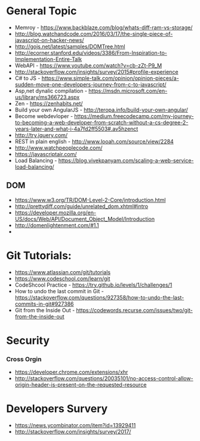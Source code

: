 # General Topic
* Memroy - https://www.backblaze.com/blog/whats-diff-ram-vs-storage/
* http://blog.watchandcode.com/2016/03/17/the-single-piece-of-javascript-on-hacker-news/
* http://gojs.net/latest/samples/DOMTree.html
* http://ecorner.stanford.edu/videos/3386/From-Inspiration-to-Implementation-Entire-Talk
* WebAPI - https://www.youtube.com/watch?v=cb-zZt-P9_M
* http://stackoverflow.com/insights/survey/2015#profile-experience
* C# to JS - https://www.simple-talk.com/opinion/opinion-pieces/a-sudden-move-one-developers-journey-from-c-to-javascript/
* Asp,net dynalic compilation - https://msdn.microsoft.com/en-us/library/ms366723.aspx
* Zen - https://zenhabits.net/
* Build your own AngularJS - http://teropa.info/build-your-own-angular/
* Become webdevloper - https://medium.freecodecamp.com/my-journey-to-becoming-a-web-developer-from-scratch-without-a-cs-degree-2-years-later-and-what-i-4a7fd2ff5503#.av5hzenct
* http://try.jquery.com/
* REST in plain english - http://www.looah.com/source/view/2284
* http://www.watchpeoplecode.com/
* https://javascriptair.com/
* Load Balancing - https://blog.vivekpanyam.com/scaling-a-web-service-load-balancing/
## DOM
* https://www.w3.org/TR/DOM-Level-2-Core/introduction.html
* http://prettydiff.com/guide/unrelated_dom.xhtml#intro
* https://developer.mozilla.org/en-US/docs/Web/API/Document_Object_Model/Introduction
* http://domenlightenment.com/#1.1
* 
# Git  Tutorials:
* https://www.atlassian.com/git/tutorials
* https://www.codeschool.com/learn/git
* CodeShcool Practice - https://try.github.io/levels/1/challenges/1
* How to undo the last commit in Git - https://stackoverflow.com/questions/927358/how-to-undo-the-last-commits-in-git#927386
* Git from the Inside Out  - https://codewords.recurse.com/issues/two/git-from-the-inside-out

# Security
### Cross  Orgin
* https://developer.chrome.com/extensions/xhr
* http://stackoverflow.com/questions/20035101/no-access-control-allow-origin-header-is-present-on-the-requested-resource

# Developers Survery
* https://news.ycombinator.com/item?id=13929411
* http://stackoverflow.com/insights/survey/2017/
